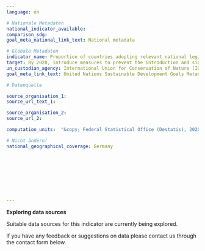 ```yaml
---
language: en

# Nationale Metadaten
national_indicator_available:
comparison_sdg:
goal_meta_national_link_text: National metadata

# Globale Metadaten
indicator_name: Proportion of countries adopting relevant national legislation and adequately resourcing the prevention or control of invasive alien species
target: By 2020, introduce measures to prevent the introduction and significantly reduce the impact of invasive alien species on land and water ecosystems and control or eradicate the priority species
un_custodian_agency: International Union for Conservation of Nature (IUCN)
goal_meta_link_text: United Nations Sustainable Development Goals Metadata

# Datenquelle

source_organisation_1:
source_url_text_1:

source_organisation_2:
source_url_2:

computation_units:  "&copy; Federal Statistical Office (Destatis), 2020"

# Nicht ändern!
national_geographical_coverage: Germany









---
```

**Exploring data sources**

Suitable data sources for this indicator are currently being explored.

If you have any feedback or suggestions on data please contact us through the contact form below.
